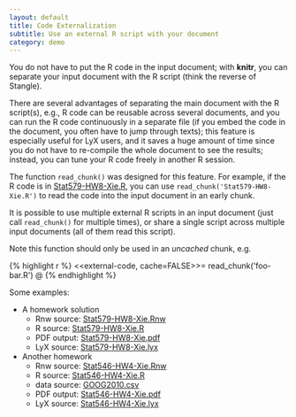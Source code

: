 ```yaml
---
layout: default
title: Code Externalization
subtitle: Use an external R script with your document
category: demo
---
```


You do not have to put the R code in the input document; with **knitr**, you can separate your input document with the R script (think the reverse of Stangle).

There are several advantages of separating the main document with the R script(s), e.g., R code can be reusable across several documents, and you can run the R code continuously in a separate file (if you embed the code in the document, you often have to jump through texts); this feature is especially useful for LyX users, and it saves a huge amount of time since you do not have to re-compile the whole document to see the results; instead, you can tune your R code freely in another R session.

The function `read_chunk()` was designed for this feature. For example, if the R code is in [Stat579-HW8-Xie.R](https://bitbucket.org/stat/knitr/downloads/Stat579-HW8-Xie.R), you can use `read_chunk('Stat579-HW8-Xie.R')` to read the code into the input document in an early chunk.

It is possible to use multiple external R scripts in an input document (just call `read_chunk()` for multiple times), or share a single script across multiple input documents (all of them read this script).

Note this function should only be used in an _uncached_ chunk, e.g.

{% highlight r %}
<<external-code, cache=FALSE>>=
read_chunk('foo-bar.R')
@
{% endhighlight %}

Some examples:

- A homework solution
  - Rnw source: [Stat579-HW8-Xie.Rnw](https://bitbucket.org/stat/knitr/downloads/Stat579-HW8-Xie.Rnw)
  - R source: [Stat579-HW8-Xie.R](https://bitbucket.org/stat/knitr/downloads/Stat579-HW8-Xie.R)
  - PDF output: [Stat579-HW8-Xie.pdf](https://bitbucket.org/stat/knitr/downloads/Stat579-HW8-Xie.pdf)
  - LyX source: [Stat579-HW8-Xie.lyx](https://bitbucket.org/stat/knitr/downloads/Stat579-HW8-Xie.lyx)
- Another homework
  - Rnw source: [Stat546-HW4-Xie.Rnw](https://bitbucket.org/stat/knitr/downloads/Stat546-HW4-Xie.Rnw)
  - R source: [Stat546-HW4-Xie.R](https://bitbucket.org/stat/knitr/downloads/Stat546-HW4-Xie.R)
  - data source: [GOOG2010.csv](https://bitbucket.org/stat/knitr/downloads/GOOG2010.csv)
  - PDF output: [Stat546-HW4-Xie.pdf](https://bitbucket.org/stat/knitr/downloads/Stat546-HW4-Xie.pdf)
  - LyX source: [Stat546-HW4-Xie.lyx](https://bitbucket.org/stat/knitr/downloads/Stat546-HW4-Xie.lyx)
